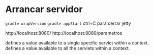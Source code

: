 
# Arrancar servidor 
``gradle wrapVersion``
``gradle appStart``
ctrl+C para cerrar jetty

http://localhost:8080/
http://localhost:8080/parametros

<init-param> defines a value available to a single specific servlet within a context.
<context-param> defines a value available to all the servlets within a context.